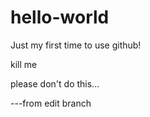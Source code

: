 # hello-world
Just my first time to use github!

kill me

please don't do this...

---from edit branch
